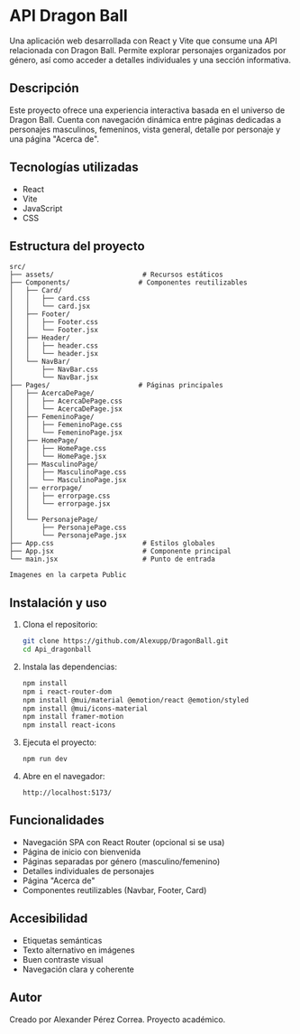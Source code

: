 # API Dragon Ball

Una aplicación web desarrollada con React y Vite que consume una API relacionada con Dragon Ball. Permite explorar personajes organizados por género, así como acceder a detalles individuales y una sección informativa.

## Descripción

Este proyecto ofrece una experiencia interactiva basada en el universo de Dragon Ball. Cuenta con navegación dinámica entre páginas dedicadas a personajes masculinos, femeninos, vista general, detalle por personaje y una página "Acerca de".

## Tecnologías utilizadas

- React
- Vite
- JavaScript
- CSS

## Estructura del proyecto

```
src/
├── assets/                      # Recursos estáticos
├── Components/                 # Componentes reutilizables
│   ├── Card/
│   │   ├── card.css
│   │   └── card.jsx
│   ├── Footer/
│   │   ├── Footer.css
│   │   └── Footer.jsx
│   ├── Header/
│   │   ├── header.css
│   │   └── header.jsx
│   └── NavBar/
│       ├── NavBar.css
│       └── NavBar.jsx
├── Pages/                      # Páginas principales
│   ├── AcercaDePage/
│   │   ├── AcercaDePage.css
│   │   └── AcercaDePage.jsx
│   ├── FemeninoPage/
│   │   ├── FemeninoPage.css
│   │   └── FemeninoPage.jsx
│   ├── HomePage/
│   │   ├── HomePage.css
│   │   └── HomePage.jsx
│   ├── MasculinoPage/
│   │   ├── MasculinoPage.css
│   │   └── MasculinoPage.jsx
│   │── errorpage/
│   │   ├── errorpage.css
│   │   └── errorpage.jsx
│   │
│   └── PersonajePage/
│       ├── PersonajePage.css
│       └── PersonajePage.jsx
├── App.css                      # Estilos globales
├── App.jsx                      # Componente principal
└── main.jsx                     # Punto de entrada

Imagenes en la carpeta Public
```

## Instalación y uso

1. Clona el repositorio:
   ```bash
   git clone https://github.com/Alexupp/DragonBall.git
   cd Api_dragonball
   ```

2. Instala las dependencias:
   ```bash
   npm install
   npm i react-router-dom
   npm install @mui/material @emotion/react @emotion/styled
   npm install @mui/icons-material
   npm install framer-motion
   npm install react-icons

   ```

3. Ejecuta el proyecto:
   ```bash
   npm run dev
   
   ```

4. Abre en el navegador:
   ```
   http://localhost:5173/

   ```

## Funcionalidades

- Navegación SPA con React Router (opcional si se usa)
- Página de inicio con bienvenida
- Páginas separadas por género (masculino/femenino)
- Detalles individuales de personajes
- Página "Acerca de"
- Componentes reutilizables (Navbar, Footer, Card)

## Accesibilidad

- Etiquetas semánticas
- Texto alternativo en imágenes
- Buen contraste visual
- Navegación clara y coherente

## Autor

Creado por Alexander Pérez Correa. Proyecto académico.
